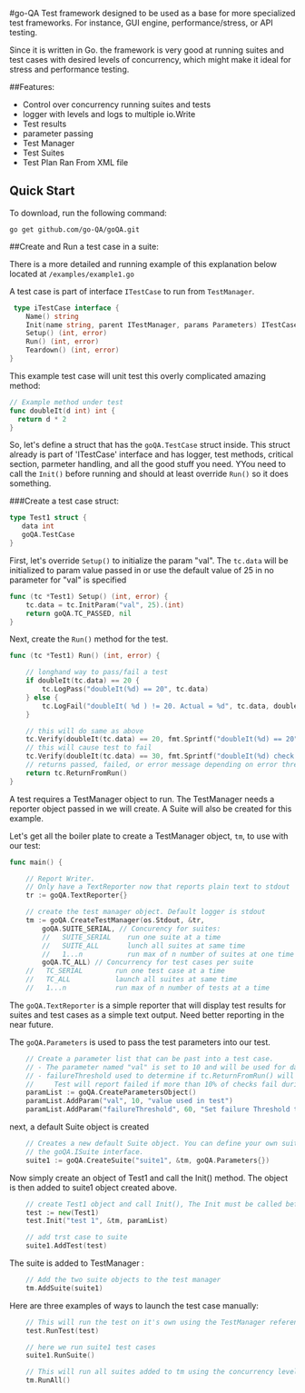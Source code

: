 #go-QA
Test framework designed to be used as a base for more specialized test frameworks. For instance, GUI engine, performance/stress, or API testing.

Since it is written in Go. the framework is very good at running suites and test cases with desired levels of concurrency,  which might make it ideal for stress and performance testing.

##Features:
- Control over concurrency running suites and tests
- logger with levels and logs to multiple io.Write
- Test results
- parameter passing
- Test Manager
- Test Suites
- Test Plan Ran From XML file
 
## Quick Start

To download, run the following command:

~~~
go get github.com/go-QA/goQA.git
~~~


##Create and Run a test case in a suite:

  There is a more detailed and running example of this explanation below located at `/examples/example1.go`

 A test case is part of interface `ITestCase` to run from `TestManager`. 

```go
 type iTestCase interface {
	Name() string
	Init(name string, parent ITestManager, params Parameters) ITestCase
	Setup() (int, error)
	Run() (int, error)
	Teardown() (int, error)
}
```

  This example test case will unit test this overly complicated amazing method:
  ```go
 // Example method under test
func doubleIt(d int) int {
	return d * 2
}
```

So, let's define a struct that has the `goQA.TestCase` struct inside.
This struct already is part of 'ITestCase' interface and has logger, test methods, critical section,
parmeter handling, and all the good stuff you need.
YYou need to call the `Init()` before running and should at least override `Run()` so it does
something.

 ###Create a test case struct:

 ```go
type Test1 struct {
	data int
	goQA.TestCase
}
```

First, let's override `Setup()` to initialize the param "val".
The `tc.data` will be initialized to param value passed in or
use the default value of 25 in no parameter for "val" is specified

```go
func (tc *Test1) Setup() (int, error) {
	tc.data = tc.InitParam("val", 25).(int)
	return goQA.TC_PASSED, nil
}
```
Next, create the `Run()` method for the test. 

```go
func (tc *Test1) Run() (int, error) {

	// longhand way to pass/fail a test
	if doubleIt(tc.data) == 20 {
		tc.LogPass("doubleIt(%d) == 20", tc.data)
	} else {
		tc.LogFail("doubleIt( %d ) != 20. Actual = %d", tc.data, doubleIt(tc.data))
	}

	// this will do same as above
	tc.Verify(doubleIt(tc.data) == 20, fmt.Sprintf("doubleIt(%d) == 20", tc.data), "doubleIt( %d ) != 20. Actual = %d", tc.data, doubleIt(tc.data))
	// this will cause test to fail
	tc.Verify(doubleIt(tc.data) == 30, fmt.Sprintf("doubleIt(%d) check with 30", tc.data), "doubleIt was not 30! returned %d instead", doubleIt(tc.data))
	// returns passed, failed, or error message depending on error threshold and results of run
	return tc.ReturnFromRun()
}

```

  A test requires a TestManager object to run. The TestManager needs a reporter object passed in we will create. A Suite will also be created for this example.

 Let's get all the boiler plate to create a TestManager object, `tm`, to use with our test:

```go
func main() {

	// Report Writer.
	// Only have a TextReporter now that reports plain text to stdout
	tr := goQA.TextReporter{}

	// create the test manager object. Default logger is stdout
	tm := goQA.CreateTestManager(os.Stdout, &tr,
		goQA.SUITE_SERIAL, // Concurency for suites:
		//   SUITE_SERIAL    run one suite at a time
		//   SUITE_ALL       lunch all suites at same time
		//   1...n           run max of n number of suites at one time
		goQA.TC_ALL) // Concurrency for test cases per suite
	//   TC_SERIAL        run one test case at a time
	//   TC_ALL           launch all suites at same time
	//   1...n            run max of n number of tests at a time

```
  The `goQA.TextReporter` is a simple reporter that will display test results for suites and test cases as a simple text output. Need better reporting in the near future. 


The `goQA.Parameters` is used to pass the test parameters into our test. 
```go
	// Create a parameter list that can be past into a test case.
	// - The parameter named "val" is set to 10 and will be used for data variable in Test1
	// - failureThreshold used to determine if tc.ReturnFromRun() will return pass or fail. 
    //     Test will report failed if more than 10% of checks fail during run
	paramList := goQA.CreateParametersObject()
	paramList.AddParam("val", 10, "value used in test")
	paramList.AddParam("failureThreshold", 60, "Set failure Threshold to 10% for all checks in test case")

```

next, a default Suite object is created

```go
	// Creates a new default Suite object. You can define your own suites as well using
    // the goQA.ISuite interface.
	suite1 := goQA.CreateSuite("suite1", &tm, goQA.Parameters{})
```

Now simply create an object of Test1 and call the Init() method. The object is then added to suite1 object created above.

```go
	// create Test1 object and call Init(), The Init must be called before running test
	test := new(Test1)
	test.Init("test 1", &tm, paramList)

	// add trst case to suite
	suite1.AddTest(test)
```

 The suite is added to TestManager :
```go
	// Add the two suite objects to the test manager
	tm.AddSuite(suite1)
```

Here are three examples of ways to launch the test case manually:

```go
	// This will run the test on it's own using the TestManager reference passed in
	test.RunTest(test)

	// here we run suite1 test cases
	suite1.RunSuite()

	// This will run all suites added to tm using the concurrency level set during creation.
	tm.RunAll()
```


